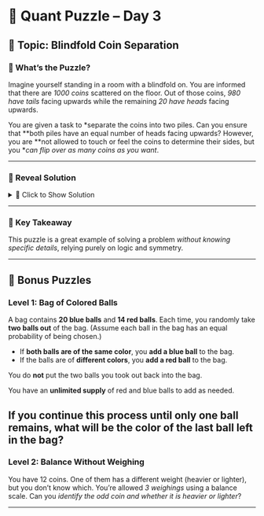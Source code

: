 # 🧠 Quant Puzzle – Day 3

## 📌 Topic: Blindfold Coin Separation

### 🤔 What’s the Puzzle?

Imagine yourself standing in a room with a blindfold on. You are informed that there are *1000 coins* scattered on the floor. Out of those coins, *980 have tails* facing upwards while the remaining *20 have heads* facing upwards.

You are given a task to *separate the coins into two piles. Can you ensure that **both piles have an equal number of heads facing upwards? However, you are **not allowed to touch or feel the coins to determine their sides, but you **can flip over as many coins as you want*.

---

### 📂 Reveal Solution

<details>
<summary>📜 Click to Show Solution</summary>

We are given **1000 coins**, out of which **980 have tails** facing upwards and **20 have heads** facing upwards. We need to separate the coins into **two piles** such that **both piles have an equal number of heads** facing upwards. We cannot touch or feel the coins to determine their sides, but we **can flip over as many coins as we want**.

Let’s assume that we separate the coins into two piles with **n coins** in one pile and **1000 − n coins** in the other. Let **m** be the number of coins in the first pile with heads up. Then there must be **20 − m** coins in the second pile with heads up. 

We also know that there are **n − m** coins in the first pile with tails up.

Now, if we **flip all the coins in the first pile**, all heads become tails and all tails become heads. As a result, the first pile will now have:

- **n − m heads** (original tails flipped to heads), and  
- **m tails** (original heads flipped to tails).

To ensure that **both piles have the same number of heads after the flip**, we require:

$$
\text{Number of heads in flipped first pile} = n - m
$$

And the number of heads in the second pile remains:

$$
\text{Number of heads in second pile} = 20 - m
$$

To make the number of heads equal in both piles, we equate:

$$
n - m = 20 - m
$$

Simplifying gives:

$$
n = 20
$$

---

So the trick is:

- Take **any 20 coins at random**, put them in the first pile.
- Put the remaining **980 coins** in the second pile.
- **Flip all 20 coins** in the first pile.

Now, both piles are guaranteed to have **the same number of heads**.

No matter what the original configuration was, the number of heads in both piles will now be *equal*.

</details>

---

### 🔑 Key Takeaway

This puzzle is a great example of solving a problem *without knowing specific details*, relying purely on logic and symmetry.

---

## 🧩 Bonus Puzzles

### Level 1: Bag of Colored Balls

A bag contains **20 blue balls** and **14 red balls**. Each time, you randomly take **two balls out** of the bag. (Assume each ball in the bag has an equal probability of being chosen.)

- If **both balls are of the same color**, you **add a blue ball** to the bag.
- If the balls are of **different colors**, you **add a red ball** to the bag.

You do **not** put the two balls you took out back into the bag.

You have an **unlimited supply** of red and blue balls to add as needed.

If you continue this process until **only one ball remains**, what will be the **color** of the **last ball** left in the bag?
---

### Level 2: Balance Without Weighing

You have 12 coins. One of them has a different weight (heavier or lighter), but you don’t know which. You’re allowed *3 weighings* using a balance scale. Can you *identify the odd coin and whether it is heavier or lighter*?

---

